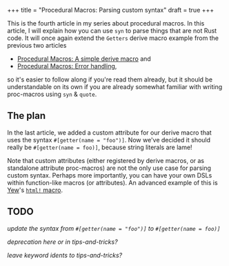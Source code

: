 +++
title = "Procedural Macros: Parsing custom syntax"
draft = true
+++

This is the fourth article in my series about procedural macros. In this
article, I will explain how you can use `syn` to parse things that are not Rust
code. It will once again extend the `Getters` derive macro example from the
previous two articles

* [Procedural Macros: A simple derive macro](/proc-macro-simple-derive/) and
* [Procedural Macros: Error handling](/proc-macro-error-handling/),

so it's easier to follow along if you're read them already, but it should be
understandable on its own if you are already somewhat familiar with writing
proc-macros using `syn` & `quote`.

## The plan

In the last article, we added a custom attribute for our derive macro that uses
the syntax `#[getter(name = "foo")]`. Now we've decided it should really be
`#[getter(name = foo)]`, because string literals are lame!

<div class="info">

Note that custom attributes (either registered by derive macros, or as
standalone attribute proc-macros) are not the only use case for parsing custom
syntax. Perhaps more importantly, you can have your own
<span class="abbrev" title="domain-specific languages">DSLs</span> within
function-like macros (or attributes). An advanced example of this is [Yew]'s
[`html!` macro](https://yew.rs/concepts/html).

[Yew]: https://yew.rs/

</div>

## TODO

*update the syntax from `#[getter(name = "foo")]` to `#[getter(name = foo)]`*

*deprecation here or in tips-and-tricks?*

*leave keyword idents to tips-and-tricks?*

